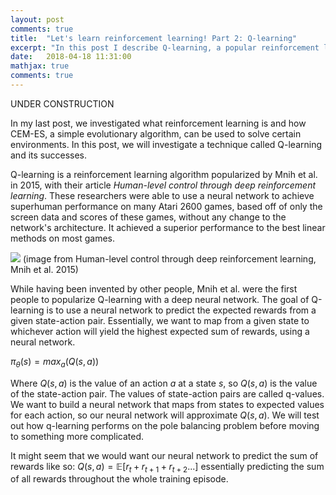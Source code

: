```yaml
---
layout: post
comments: true
title:  "Let's learn reinforcement learning! Part 2: Q-learning"
excerpt: "In this post I describe Q-learning, a popular reinforcement learning algorithm, and how it can be used to "
date:   2018-04-18 11:31:00
mathjax: true
comments: true
---
```


UNDER CONSTRUCTION

In my last post, we investigated what reinforcement learning is and how CEM-ES, a simple evolutionary algorithm, can be used to solve certain environments. In this post, we will investigate a technique called Q-learning and its successes.

Q-learning is a reinforcement learning algorithm popularized by Mnih et al. in 2015, with their article *Human-level control through deep reinforcement learning*. These researchers were able to use a neural network to achieve superhuman performance on many Atari 2600 games, based off of only the screen data and scores of these games, without any change to the network's architecture. It achieved a superior performance to the best linear methods on most games.

<img src = "/images/dqn_performance.png">
(image from Human-level control through deep reinforcement learning, Mnih et al. 2015)

While having been invented by other people, Mnih et al. were the first people to popularize Q-learning with a deep neural network. The goal of Q-learning is to use a neural network to predict the expected rewards from a given state-action pair. Essentially, we want to map from a given state to whichever action will yield the highest expected sum of rewards, using a neural network. 

$\pi_\theta(s) = max_a(Q(s,a))$

Where $Q(s,a)$ is the value of an action $a$ at a state $s$, so $Q(s,a)$ is the value of the state-action pair. The values of state-action pairs are called q-values. We want to build a neural network that maps from states to expected values for each action, so our neural network will approximate $Q(s,a)$. We will test out how q-learning performs on the pole balancing problem before moving to something more complicated.

It might seem that we would want our neural network to predict the sum of rewards like so:
$Q(s,a) = \mathbb{E}[r_t + r_{t+1} + r_{t+2} ...]$
essentially predicting the sum of all rewards throughout the whole training episode.
